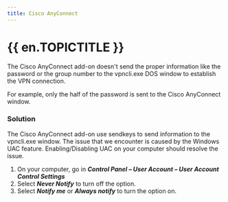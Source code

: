 ```yaml
---
title: Cisco AnyConnect
---
```

# {{ en.TOPICTITLE }}
The Cisco AnyConnect add-on doesn&apos;t send the proper information like the password or the group number to the vpncli.exe DOS window to establish the VPN connection.  

For example, only the half of the password is sent to the Cisco AnyConnect window.
### Solution
The Cisco AnyConnect add-on use sendkeys to send information to the vpncli.exe window. The issue that we encounter is caused by the Windows UAC feature. Enabling/Disabling UAC on your computer should resolve the issue.
1. On your computer, go in ***Control Panel – User Account – User Account Control Settings***
1. Select ***Never Notify*** to turn off the option.
1. Select ***Notify me*** or ***Always notify*** to turn the option on.
